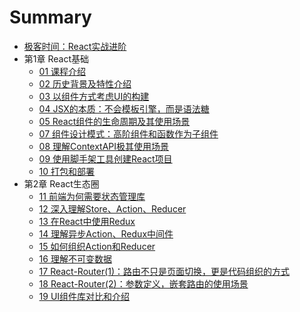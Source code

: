 # Summary

* [极客时间：React实战进阶](README.md)
* 第1章 React基础
  * [01 课程介绍](./chapter1-01-课程介绍.md)
  * [02 历史背景及特性介绍](./chapter1-02-历史背景及特性介绍.md)
  * [03 以组件方式考虑UI的构建](./chapter1-03-以组件方式考虑UI的构建.md)
  * [04 JSX的本质：不会模板引擎，而是语法糖](./chapter1-04-JSX的本质：不会模板引擎，而是语法糖.md)
  * [05 React组件的生命周期及其使用场景](./chapter1-05-React组件的生命周期及其使用场景.md)
  * [07 组件设计模式：高阶组件和函数作为子组件](./chapter1-07-组件设计模式：高阶组件和函数作为子组件.md)
  * [08 理解ContextAPI极其使用场景](./chapter1-08-理解ContextAPI极其使用场景.md)
  * [09 使用脚手架工具创建React项目](./chapter1-09-使用脚手架工具创建React项目.md)
  * [10 打包和部署](./chapter1-10-打包和部署.md)
* 第2章 React生态圈
  * [11 前端为何需要状态管理库](./chapter2-11-前端为何需要状态管理库.md)
  * [12 深入理解Store、Action、Reducer](./chapter2-12-深入理解Store、Action、Reducer.md)
  * [13 在React中使用Redux](./chapter2-13-在React中使用Redux.md)
  * [14 理解异步Action、Redux中间件](./chapter2-14-理解异步Action、Redux中间件.md)
  * [15 如何组织Action和Reducer](./chapter2-15-如何组织Action和Reducer.md)
  * [16 理解不可变数据](./chapter2-16-理解不可变数据.md)
  * [17 React-Router(1)：路由不只是页面切换，更是代码组织的方式](./chapter2-17-React-Router-1-路由不只是页面切换，更是代码组织的方式.md)
  * [18 React-Router(2)：参数定义，嵌套路由的使用场景](./chapter2-18-React-Router-2-参数定义，嵌套路由的使用场景.md)
  * [19 UI组件库对比和介绍](./chapter2-19-UI组件库对比和介绍.md)